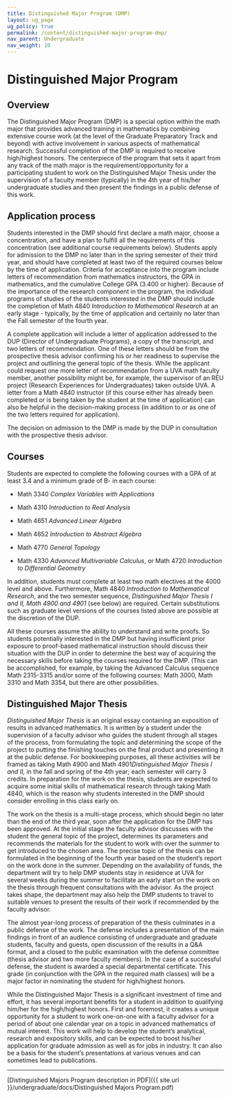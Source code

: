 ```yaml
---
title: Distinguished Major Program (DMP)
layout: ug_page
ug_policy: true
permalink: /content/distinguished-major-program-dmp/
nav_parent: Undergraduate
nav_weight: 10
---
```

<h1 class="mb-3">Distinguished Major Program</h1>

## Overview

The Distinguished Major Program (DMP) is a special option within the math major that provides advanced training in mathematics by combining extensive course work (at the level of the Graduate Preparatory Track and beyond) with active involvement in various aspects of mathematical research. Successful completion of the DMP is required to receive high/highest honors. The centerpiece of the program that sets it apart from any track of the math major is the requirement/opportunity for a participating student to work on the Distinguished Major Thesis under the supervision of a faculty member (typically) in the 4th year of his/her undergraduate studies and then present the findings in a public defense of this work.

## Application process

 Students interested in the DMP should first declare a math major, choose a concentration, and have a plan to fulfill all the requirements of this concentration (see additional course requirements below). Students apply for admission to the DMP no later than in the spring semester of their third year, and should have completed at least two of the required courses below by the time of application. Criteria for acceptance into the program include letters of recommendation from mathematics instructors, the GPA in mathematics, and the cumulative College GPA (3.400 or higher). Because of the importance of the research component in the program, the individual programs of studies of the students interested in the DMP should include the completion of Math 4840 <em>Introduction to Mathematical Research </em>at an early stage - typically, by the time of application and certainly no later than the Fall semester of the fourth year.

 A complete application will include a letter of application addressed to the DUP (Director of Undergraduate Programs), a copy of the transcript, and two letters of recommendation. One of these letters should be from the prospective thesis advisor confirming his or her readiness to supervise the project and outlining the general topic of the thesis. While the applicant could request one more letter of recommendation from a UVA math faculty member, another possibility might be, for example, the supervisor of an REU project (Research Experiences for Undergraduates) taken outside UVA. A letter from a Math 4840 instructor (if this course either has already been completed or is being taken by the student at the time of application) can also be helpful in the decision-making process (in addition to or as one of the two letters required for application).

 The decision on admission to the DMP is made by the DUP in consultation with the prospective thesis advisor.

## Courses

 Students are expected to complete the following courses with a GPA of at least 3.4 and a minimum grade of B- in each course:

- Math 3340 <em>Complex Variables with Applications</em>

- Math 4310 <em>Introduction to Real Analysis</em>

- Math 4651 <em>Advanced Linear Algebra</em>

- Math 4652 <em>Introduction to Abstract Algebra</em>

- Math 4770 <em>General Topology</em>

- Math 4330 <em>Advanced Multivariable Calculus</em>, or Math 4720 <em>Introduction to Differential Geometry</em>

 In addition, students must complete at least two math electives at the 4000 level and above. Furthermore, Math 4840 <em>Introduction to Mathematical Research</em>, and the two semester sequence, <em>Distinguished Major Thesis I and II, Math 4900 and 4901 </em>(see below) are required. Certain substitutions such as graduate level versions of the courses listed above are possible at the discretion of the DUP.



 All these courses assume the ability to understand and write proofs. So students potentially interested in the DMP but having insufficient prior exposure to proof-based mathematical instruction should discuss their situation with the DUP in order to determine the best way of acquiring the necessary skills before taking the courses required for the DMP. (This can be accomplished, for example, by taking the Advanced Calculus sequence Math 2315-3315 and/or some of the following courses: Math 3000, Math 3310 and Math 3354, but there are other possibilities.

## Distinguished Major Thesis

 <em>Distinguished Major Thesis </em>is an original essay containing an exposition of results in advanced mathematics. It is written by a student under the supervision of a faculty advisor who guides the student through all stages of the process, from formulating the topic and determining the scope of the project to putting the finishing touches on the final product and presenting it at the public defense. For bookkeeping purposes, all these activities will be framed as taking Math 4900 and Math 4901<em>Distinguished Major Thesis I and II, </em>in the fall and spring of the 4th year; each semester will carry 3 credits. In preparation for the work on the thesis, students are expected to acquire some initial skills of mathematical research through taking Math 4840, which is the reason why students interested in the DMP should consider enrolling in this class early on.

 The work on the thesis is a multi-stage process, which should begin no later than the end of the third year, soon after the application for the DMP has been approved. At the initial stage the faculty advisor discusses with the student the general topic of the project, determines its parameters and recommends the materials for the student to work with over the summer to get introduced to the chosen area. The precise topic of the thesis can be formulated in the beginning of the fourth year based on the student&rsquo;s report on the work done in the summer. Depending on the availability of funds, the department will try to help DMP students stay in residence at UVA for several weeks during the summer to facilitate an early start on the work on the thesis through frequent consultations with the advisor. As the project takes shape, the department may also help the DMP students to travel to suitable venues to present the results of their work if recommended by the faculty advisor.

 The almost year-long process of preparation of the thesis culminates in a public defense of the work. The defense includes a presentation of the main findings in front of an audience consisting of undergraduate and graduate students, faculty and guests, open discussion of the results in a Q&amp;A format, and a closed to the public examination with the defense committee (thesis advisor and two more faculty members). In the case of a successful defense, the student is awarded a special departmental certificate. This grade (in conjunction with the GPA in the required math classes) will be a major factor in nominating the student for high/highest honors.

 While the Distinguished Major Thesis is a significant investment of time and effort, it has several important benefits for a student in addition to qualifying him/her for the high/highest honors. First and foremost, it creates a unique opportunity for a student to work one-on-one with a faculty advisor for a period of about one calendar year on a topic in advanced mathematics of mutual interest. This work will help to develop the student&rsquo;s analytical, research and expository skills, and can be expected to boost his/her application for graduate admission as well as for jobs in industry. It can also be a basis for the student&rsquo;s presentations at various venues and can sometimes lead to publications.

---

[Distinguished Majors Program description in PDF]({{ site.url }}/undergraduate/docs/Distinguished Majors Program.pdf)
